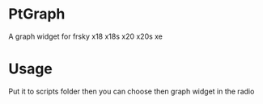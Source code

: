 # PtGraph
A graph widget for frsky x18 x18s x20 x20s xe

# Usage
Put it to scripts folder then you can choose then graph widget in the radio
